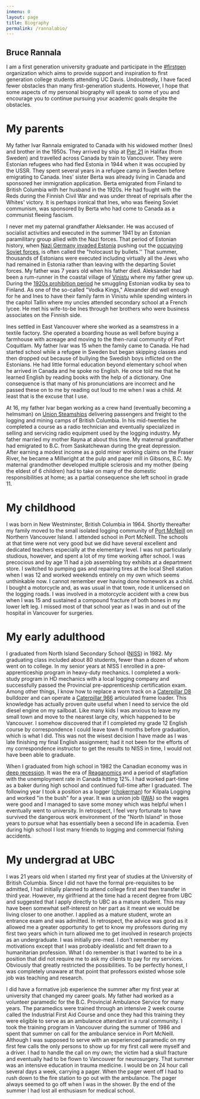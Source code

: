 ```yaml
---
inmenu: 0
layout: page
title: Biography
permalink: /rannalabio/
---
```

## Bruce Rannala
I am a first generation university graduate and participate in the [#firstgen](http://firstgen.ucdavis.edu/) organization which aims to provide support and inspiration to
first generation college students attending UC Davis. Undoubtedly, I have faced fewer obstacles than many first-generation students. However, I hope that some aspects of my 
personal biography will speak to some of you and encourage you to continue pursuing your academic goals despite the obstacles.

# My parents
My father Ivar Rannala emigrated to Canada with his widowed mother (Ines) and brother in the 1950s. They arrived by ship 
at [Pier 21](https://en.wikipedia.org/wiki/Pier_21) in Halifax (from Sweden) and travelled across 
Canada by train to Vancouver. They were Estonian refugees who had fled Estonia in 1944 when it was occupied by the USSR. They spent several years in a refugee camp in Sweden
before emigrating to Canada. Ines' sister Berta was already living in Canada and sponsored her immigration application. Berta emigrated from Finland to British Columbia with her husband in the 1920s. He
had fought with the Reds during the Finnish Civil War and was under threat of reprisals after the Whites' victory. It is perhaps ironical that Ines, who was fleeing Soviet communism, was sponsored
by Berta who had come to Canada as a communist fleeing fascism.

I never met my paternal grandfather Aleksander. He was accused of socialist activities and executed in the summer 1941 by an 
Estonian paramilitary group allied with the Nazi forces. That period of Estonian history, when [Nazi Germany invaded Estonia](https://en.wikipedia.org/wiki/German_occupation_of_Estonia_during_World_War_II)
pushing out the [occupying Soviet forces](https://en.wikipedia.org/wiki/Occupation_of_the_Baltic_states), is often called the "holocaust by bullets.'' 
That summer, thousands of Estonians were executed including virtually all the Jews who had remained in 
Estonia rather than leaving with the departing Soviet forces. 
My father was 7 years old when his father died. 
Aleksander had been a rum-runner in the coastal village of [Vinistu](https://en.wikipedia.org/wiki/Viinistu) where my father grew up. 
During the [1920s prohibition period](https://en.wikipedia.org/wiki/Prohibition#Nordic_countries) he smuggling Estonian vodka by sea to Finland.
As one of the so-called "Vodka Kings," Alexander did well enough for he and Ines to have their family farm in Vinistu while spending winters
in the capitol Tallin where my uncles attended secondary school at a French lycee. 
He met his wife-to-be Ines through her brothers who were business associates on the Finnish side. 

Ines settled in East Vancouver where she worked as a seamstress in a textile factory. She operated a boarding house as well before
buying a farmhouse with acreage and moving to the then-rural community of Port Coquitlam.
My father Ivar was 15 when the family came to Canada. He had started school while a refugee in Sweden but began skipping classes and then dropped out because
of bullying the Swedish boys inflicted on the Estonians. He had little formal education beyond elementary school when he arrived in Canada and he spoke no English. He once told me that
he learned English by reading books with the help of a dictionary. One consequence is that many of his pronunciations are incorrect and he passed these on to me by reading out loud
to me when I was a child.
At least that is the excuse that I use. 

At 16, my father Ivar began working as a crew hand (eventually becoming a helmsman) on [Union Steamships](https://en.wikipedia.org/wiki/Union_Steamship_Company_of_British_Columbia) 
delivering passengers and freight to 
the logging and mining camps of British Columbia. In his mid-twenties he completed a course as a radio technician and eventually specialized in selling and servicing radio equipment used by the logging industry.
My father married my mother Rayna at about this time. My maternal grandfather had emigrated to B.C. from Saskatchewan during the great depression. After earning a modest income as a gold miner working
claims on the Fraser River, he became a Millwright at the pulp and paper mill in Gibsons, B.C. My maternal grandmother developed
multiple sclerosis and my mother (being the eldest of 6 children) had to take on many of the domestic responsibilities at home; as a partial consequence she left school in grade 11.

# My childhood  
I was born in New Westminster, British Columbia in 1964. Shortly thereafter my family moved to the small isolated logging community of [Port McNeill](https://en.wikipedia.org/wiki/Port_McNeill) on Northern Vancouver Island. 
I attended school in Port McNeill. The schools at that time were not very good but we did have several excellent and dedicated teachers especially at the elementary level. I was not particularly studious,
however, and spent a lot of my time working after school. I was precocious and by age 11 had a job assembling toy exhibits at a department store. I switched to pumping gas and repairing tires at the
local Shell station when I was 12 and worked weekends entirely on my own which seems unthinkable now. I cannot remember ever having done homework as a child. I bought a 
motorcycle and, as was usual in that town, rode it unlicensed on the logging roads. I was involved in a motorcycle accident with a crew bus when I was 15 and sustained a 
compound fracture of both bones in my lower left leg. I missed most of that school year as I was in and out of the hospital in Vancouver for surgeries. 

# My early adulthood
I graduated from North Island Secondary School ([NISS](https://northislandsecondary.edublogs.org/)) in 1982. My graduating class included about 80 students, fewer than a dozen of whom went on to college.
In my senior years at NISS I enrolled in a pre-apprenticeship program in heavy-duty mechanics. I completed a work-study program in HD mechanics with a local logging company and 
successfully passed the Provincial pre-apprenticeship certification exam. Among other things, I know how to replace a worn track on a [Caterpillar D8](https://en.wikipedia.org/wiki/Caterpillar_D8) 
bulldozer and can operate a [Caterpillar
966](https://www.cat.com/en_IN/products/new/equipment/wheel-loaders/medium-wheel-loaders/1000023498.html) articulated frame loader. This knowledge has actually proven quite useful when I need to service the old diesel engine on my sailboat.  Like many kids I was anxious to leave my small town and move to the nearest large city, which happened to be Vancouver. I somehow discovered that if I completed
my grade 12 English course by correspondence I could leave town 6 months before graduation, which is what I did. This was not the wisest decision I have made as I was late finishing my final English assignment;
had it not been for the efforts of my correspondence instructor to get the results to NISS in time, I would not have been able to graduate.

When I graduated from high school in 1982 the Canadian economy was in [deep recession](https://en.wikipedia.org/wiki/Early_1980s_recession). It was the era of [Reaganomics](https://en.wikipedia.org/wiki/Reaganomics~) and a period of stagflation with the unemployment rate in Canada hitting 12%. I had worked part-time as a baker during high school and continued full-time after I
graduated. The following year I took a position as a logger ([chokerman](https://www.merriam-webster.com/dictionary/chokerman)) for Kilpala Logging and worked "in the bush" for a year. It was a union job ([IWA](https://en.wikipedia.org/wiki/International_Woodworkers_of_America)) so the wages were good and I managed to save some money which was helpful when I eventually went to university. In retrospect, I feel very fortunate to have survived the dangerous work environment of the "North Island" in those
years to pursue what has essentially been a second life in academia. Even during high school I lost many friends to logging and commercial fishing accidents.
   
# My undergrad at UBC
I was 21 years old when I started my first year of studies at the University of British Columbia. Since I did not have the formal pre-requisites to be admitted, I had
initially planned to attend college first and then transfer in third year. However, my girlfriend at the time had a recent degree from UBC and suggested that I apply 
directly to UBC as a mature student. This may have been somewhat self-interest on her part as it meant we would be living closer to one another. 
I applied as a mature student, wrote an entrance exam and was admitted. 
In retrospect, the advice was good as it allowed me a greater opportunity to get
to know my professors during my first two years which in turn allowed me to get involved in research projects as an undergraduate. I was initially pre-med. I don't remember my motivations except that I was
probably idealistic and felt drawn to a humanitarian profession. What I do remember is that I wanted to be in a position that did not require me to ask my clients to pay for my services.
Obviously that greatly restricted the possibilities. To be perfectly honest, I was completely unaware at that point that professors existed whose sole job was teaching and research. 

I did have a formative job experience the summer after my first year at university that changed my career goals. My father had worked as a volunteer paramedic for the B.C. Provincial Ambulance Service for many years.
The paramedics were trained through an intensive 2 week course called the Industrial First Aid Course and once they had this training they were eligible to serve as an ambulance attendant in a rural community. I took the
training program in Vancouver during the summer of 1986 and spent that summer on call for the ambulance service in Port McNeill. Although I was supposed to serve with an experienced paramedic on my
first few calls the only persons to show up for my first call were myself and a driver.  I had to handle the call on my own; the victim had a skull fracture and eventually had to be flown to Vancouver for neurosurgery.
That summer was an intensive education in trauma medicine. I would be on 24 hour call several days a week, carrying a pager. When the pager went off I had to rush down to the fire station to go out with the ambulance.
The pager always seemed to go off when I was in the shower. By the end of the summer I had lost all enthusiasm for medical school.
